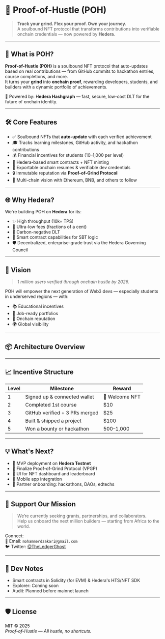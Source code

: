 # 🧠 Proof-of-Hustle (POH)

> **Track your grind. Flex your proof. Own your journey.**  
> A soulbound NFT protocol that transforms contributions into verifiable onchain credentials — now powered by **Hedera**.

---

## 🚀 What is POH?

**Proof-of-Hustle (POH)** is a soulbound NFT protocol that auto-updates based on real contributions — from GitHub commits to hackathon entries, course completions, and more.  
It turns your **grind** into **onchain proof**, rewarding developers, students, and builders with a dynamic portfolio of achievements.

🔗 Powered by: **Hedera Hashgraph** — fast, secure, low-cost DLT for the future of onchain identity.

---

## 🛠️ Core Features

- ✅ Soulbound NFTs that **auto-update** with each verified achievement
- 🎓 Tracks learning milestones, GitHub activity, and hackathon contributions
- 💰 Financial incentives for students ($10–$1,000 per level)
- 🧩 Hedera-based smart contracts + NFT minting
- 🪪 Exportable onchain resumes & verifiable dev credentials
- 🔒 Immutable reputation via **Proof-of-Grind Protocol**
- 🧵 Multi-chain vision with Ethereum, BNB, and others to follow

---

## 🌐 Why Hedera?

We're building POH on **Hedera** for its:

- ✨ High throughput (10k+ TPS)
- 💸 Ultra-low fees (fractions of a cent)
- 🌱 Carbon-negative DLT
- 🧠 Smart contract capabilities for SBT logic
- 🛡️ Decentralized, enterprise-grade trust via the Hedera Governing Council

---

## 🎯 Vision

> _1 million users verified through onchain hustle by 2026._

POH will empower the next generation of Web3 devs — especially students in underserved regions — with:

- 📚 Educational incentives
- 💼 Job-ready portfolios
- 🧠 Onchain reputation
- 🌍 Global visibility

---

## 📦 Architecture Overview
---

## 📈 Incentive Structure

| Level | Milestone                        | Reward       |
|-------|----------------------------------|--------------|
| 1     | Signed up & connected wallet     | 🎉 Welcome NFT |
| 2     | Completed 1st course             | $10          |
| 3     | GitHub verified + 3 PRs merged   | $25          |
| 4     | Built & shipped a project        | $100         |
| 5     | Won a bounty or hackathon        | $500–$1,000  |

---

## 💡 What's Next?

- 🧱 MVP deployment on **Hedera Testnet**
- 🧠 Finalize Proof-of-Grind Protocol (VPGP)
- 🎨 UI for NFT dashboard and leaderboard
- 📲 Mobile app integration
- 💼 Partner onboarding: hackathons, DAOs, edtechs

---

## 🤝 Support Our Mission

> We’re currently seeking grants, partnerships, and collaborators.  
> Help us onboard the next million builders — starting from Africa to the world.

Connect:  
📧 Email: `mohammerdzakari@gmail.com`  
🐦 Twitter: [@TheLedgerGhost](https://twitter.com/TheLedgerGhost)

---

## 🧪 Dev Notes

- Smart contracts in Solidity (for EVM) & Hedera's HTS/NFT SDK
- Explorer: Coming soon
- Audit: Planned before mainnet launch

---

## 🛡️ License

MIT © 2025  
_Proof-of-Hustle — All hustle, no shortcuts._
